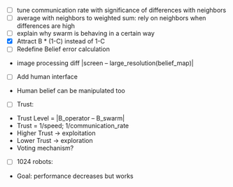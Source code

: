 - [ ] tune communication rate with significance of differences with neighbors 
- [ ] average with neighbors to weighted sum: rely on neighbors when differences are high
- [ ] explain why swarm is behaving in a certain way 
- [x] Attract B * (1-C) instead of 1-C
- [ ] Redefine Belief error calculation 
 + image processing diff |screen – large_resolution(belief_map)|
- [ ] Add human interface
 + Human belief can be manipulated too
- [ ] Trust:
 + Trust Level = |B_operator – B_swarm|
 + Trust = 1/speed; 1/communication_rate
 + Higher Trust -> exploitation
 + Lower Trust -> exploration 
 + Voting mechanism?
- [ ] 1024 robots:
 + Goal: performance decreases but works 
